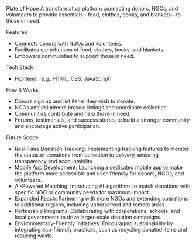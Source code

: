 Plate of Hope
A transformative platform connecting donors, NGOs, and volunteers to provide essentials—food, clothes, books, and blankets—to those in need.

Features
- Connects donors with NGOs and volunteers.
- Facilitates contributions of food, clothes, books, and blankets.
- Empowers communities to support those in need.

Tech Stack
- Frontend: [e.g., HTML, CSS, JavaScript]

How It Works
- Donors sign up and list items they wish to donate.
- NGOs and volunteers browse listings and coordinate collection.
- Communities contribute and help those in need.
- Forums, testimonials, and success stories to build a stronger community and encourage active participation. 

Future Scope
- Real-Time Donation Tracking: Implementing tracking features to monitor the status of donations from collection to delivery, ensuring transparency and accountability.  
- Mobile App Development: Launching a dedicated mobile app to make the platform more accessible and user-friendly for donors, NGOs, and volunteers.  
- AI-Powered Matching: Introducing AI algorithms to match donations with specific NGO or community needs for maximum impact.  
- Expanded Reach: Partnering with more NGOs and extending operations to additional regions, including underserved and remote areas.  
- Partnership Programs: Collaborating with corporations, schools, and local governments to drive larger-scale donation campaigns.  
- Environmentally-Friendly Initiatives: Encouraging sustainability by integrating eco-friendly practices, such as recycling donated items and reducing waste.  




